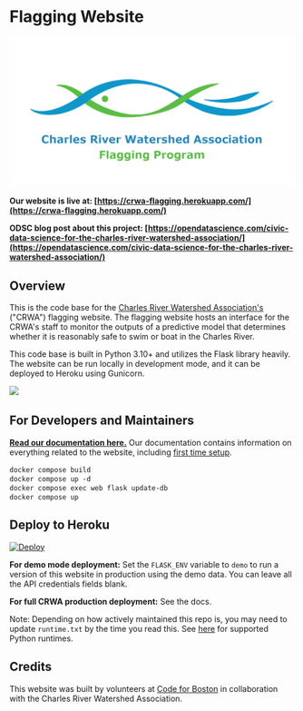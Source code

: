 # Flagging Website

![](app/static/images/og_preview.png)

**Our website is live at: [https://crwa-flagging.herokuapp.com/](https://crwa-flagging.herokuapp.com/)**

**ODSC blog post about this project: [https://opendatascience.com/civic-data-science-for-the-charles-river-watershed-association/](https://opendatascience.com/civic-data-science-for-the-charles-river-watershed-association/)**

## Overview

This is the code base for the [Charles River Watershed Association's](https://crwa.org/) ("CRWA") flagging website. The flagging website hosts an interface for the CRWA's staff to monitor the outputs of a predictive model that determines whether it is reasonably safe to swim or boat in the Charles River.

This code base is built in Python 3.10+ and utilizes the Flask library heavily. The website can be run locally in development mode, and it can be deployed to Heroku using Gunicorn.

[![](../../workflows/Quality%20check/badge.svg)](../../actions)

## For Developers and Maintainers

**[Read our documentation here.](https://codeforboston.github.io/flagging/)** Our documentation contains information on everything related to the website, including [first time setup](https://codeforboston.github.io/flagging/setup/).

```shell
docker compose build
docker compose up -d
docker compose exec web flask update-db
docker compose up
```

## Deploy to Heroku

[![Deploy](https://www.herokucdn.com/deploy/button.svg)](https://heroku.com/deploy)

**For demo mode deployment:** Set the `FLASK_ENV` variable to `demo` to run a version of this website in production using the demo data. You can leave all the API credentials fields blank.

**For full CRWA production deployment:** See the docs.

Note: Depending on how actively maintained this repo is, you may need to update `runtime.txt` by the time you read this. See [here](https://devcenter.heroku.com/articles/python-support#supported-runtimes) for supported Python runtimes.

## Credits

This website was built by volunteers at [Code for Boston](https://www.codeforboston.org/) in collaboration with the Charles River Watershed Association.
